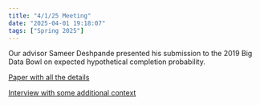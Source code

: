 ```yaml
---
title: "4/1/25 Meeting"
date: "2025-04-01 19:18:07"
tags: ["Spring 2025"]
---
```

Our advisor Sameer Deshpande presented his submission to the 2019 Big Data Bowl on expected hypothetical completion probability.

[Paper with all the details](https://arxiv.org/abs/1910.12337)

[Interview with some additional context](https://open.spotify.com/episode/22jv9ivNvmVcmI48SFgZzi?si=e1f5e256f340430e)
